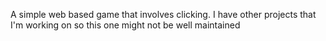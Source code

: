 A simple web based game that involves clicking. I have other projects that I'm working on so this one might not be well maintained

